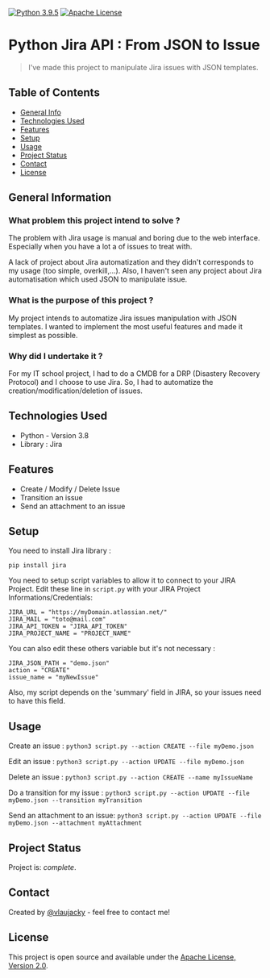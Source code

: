 [![Python 3.9.5](https://img.shields.io/badge/python-3.9.5-blue.svg)](https://www.python.org/downloads/release/python-395/)
[![Apache License](https://img.shields.io/badge/License-Apache-red.svg)](https://www.apache.org/licenses/LICENSE-2.0.txt)

# Python Jira API : From JSON to Issue
> I've made this project to manipulate Jira issues with JSON templates.

## Table of Contents
* [General Info](#general-information)
* [Technologies Used](#technologies-used)
* [Features](#features)
* [Setup](#setup)
* [Usage](#usage)
* [Project Status](#project-status)
* [Contact](#contact)
* [License](#license)


## General Information
### What problem this project intend to solve  ? 
The problem with Jira usage is manual and boring due to the web interface.
Especially when you have a lot a of issues to treat with.

A lack of project about Jira automatization and they didn't corresponds to my usage (too simple, overkill,...).
Also, I haven't seen any project about Jira automatisation which used JSON to manipulate issue.

### What is the purpose of this project ? 
My project intends to automatize Jira issues manipulation with JSON templates.
I wanted to implement the most useful features and made it simplest as possible.

### Why did I undertake it ? 
For my IT school project, I had to do a CMDB for a DRP (Disastery Recovery Protocol) and I choose to use Jira.
So, I had to automatize the creation/modification/deletion of issues. 

## Technologies Used
- Python - Version 3.8
- Library : Jira

## Features
- Create / Modify / Delete Issue
- Transition an issue
- Send an attachment to an issue

## Setup
You need to install Jira library : 

`pip install jira`

You need to setup script variables to allow it to connect to your JIRA Project.
Edit these line in `script.py` with your JIRA Project Informations/Credentials: 

    JIRA_URL = "https://myDomain.atlassian.net/"
    JIRA_MAIL = "toto@mail.com"
    JIRA_API_TOKEN = "JIRA_API_TOKEN"
    JIRA_PROJECT_NAME = "PROJECT_NAME"

You can also edit these others variable but it's not necessary : 

    JIRA_JSON_PATH = "demo.json"
    action = "CREATE"
    issue_name = "myNewIssue"

Also, my script depends on the 'summary' field in JIRA, so your issues need to have this field.
   
## Usage
Create an issue : 
`python3 script.py --action CREATE --file myDemo.json`

Edit an issue : 
`python3 script.py --action UPDATE --file myDemo.json`

Delete an issue : 
`python3 script.py --action CREATE --name myIssueName`

Do a transition for my issue : 
`python3 script.py --action UPDATE --file myDemo.json --transition myTransition`

Send an attachment to an issue: 
`python3 script.py --action UPDATE --file myDemo.json --attachment myAttachment`


## Project Status
Project is: _complete_.

## Contact
Created by [@vlaujacky](https://github.com/vlaujacky) - feel free to contact me!

## License
This project is open source and available under the [Apache License, Version 2.0](./LICENSE).

